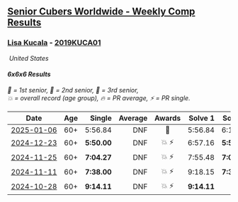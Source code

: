 <style>table {white-space: nowrap;}</style>
<link rel="stylesheet" type="text/css" href="/scw-comp/css/flags.css" />

## [Senior Cubers Worldwide - Weekly Comp Results](/scw-comp/results/)
### [Lisa Kucala](README.md) - [2019KUCA01](https://www.worldcubeassociation.org/persons/2019KUCA01?event=666)

<i class="flag flag-US" />&nbsp;United States

#### 6x6x6 Results

<span style="white-space: nowrap;">🥇 = 1st senior</span>, <span style="white-space: nowrap;">🥈 = 2nd senior</span>, <span style="white-space: nowrap;">🥉 = 3rd senior</span>, <span style="white-space: nowrap;">💥 = overall record (age group)</span>, <span style="white-space: nowrap;">🔥 = PR average</span>, <span style="white-space: nowrap;">⚡ = PR single</span>.

| Date | Age | Single | Average | Awards | Solve 1 | Solve 2 | Solve 3 | Video |
| :--: | :--: | --: | --: | :--: | --: | --: | --: | :-- |
| [2025-01-06](../../results/2025-01-06/666.md) | 60+ | 5:56.84 | DNF | 🥉 | 5:56.84 | 6:18.72 | DNS | [Desktop](https://www.facebook.com/events/634250922593731/permalink/643615704990586) / [Mobile](https://m.facebook.com/events/634250922593731?view=permalink&id=643615704990586) |
| [2024-12-23](../../results/2024-12-23/666.md) | 60+ | **5:50.00** | DNF | 💥 ⚡ | 6:57.16 | **5:50.00** | DNS | [Desktop](https://www.facebook.com/events/611146718114819/permalink/613934797836011) / [Mobile](https://m.facebook.com/events/611146718114819?view=permalink&id=613934797836011) |
| [2024-11-25](../../results/2024-11-25/666.md) | 60+ | **7:04.27** | DNF | 💥 ⚡ | 7:55.48 | **7:04.27** | DNS | [Desktop](https://www.facebook.com/events/568276315811932/permalink/577043661601864) / [Mobile](https://m.facebook.com/events/568276315811932?view=permalink&id=577043661601864) |
| [2024-11-11](../../results/2024-11-11/666.md) | 60+ | **7:38.00** | DNF | 💥 ⚡ | 9:18.15 | **7:38.00** | DNS | [Desktop](https://www.facebook.com/events/456459500381444/permalink/465135426180518) / [Mobile](https://m.facebook.com/events/456459500381444?view=permalink&id=465135426180518) |
| [2024-10-28](../../results/2024-10-28/666.md) | 60+ | **9:14.11** | DNF | 💥 ⚡ | **9:14.11** | DNS | DNS | [Desktop](https://www.facebook.com/events/1343692439829519/permalink/1351967889001974) / [Mobile](https://m.facebook.com/events/1343692439829519?view=permalink&id=1351967889001974) |


<!-- Global site tag (gtag.js) - Google Analytics -->
<script async src="https://www.googletagmanager.com/gtag/js?id=UA-86348435-3"></script>
<script>window.dataLayer = window.dataLayer || []; function gtag() {dataLayer.push(arguments);} gtag('js', new Date()); gtag('config', 'UA-86348435-3');</script>

